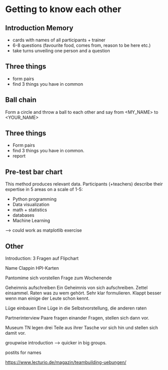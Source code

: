 
# Getting to know each other

## Introduction Memory

* cards with names of all participants + trainer
* 6-8 questions (favourite food, comes from, reason to be here etc.)
* take turns unveiling one person and a question

## Three things

* form pairs
* find 3 things you have in common

## Ball chain

Form a circle and throw a ball to each other and say from <MY_NAME> to <YOUR_NAME>


## Three things

* Form pairs
* find 3 things you have in common.
* report

## Pre-test bar chart

This method produces relevant data. Participants (+teachers) describe their expertise in 5 areas on a scale of 1-5:

* Python programming
* Data visualization
* math + statistics
* databases
* Machine Learning

--> could work as matplotlib exercise

## Other

Introduction: 3 Fragen auf Flipchart

Name Clappin	HPI-Karten	

Pantomime sich vorstellen
Frage zum Wochenende	

Geheimnis aufschreiben	Ein Geheimnis von sich aufschreiben. Zettel einsammel. Raten was zu wem gehört. Sehr klar formulieren. Klappt besser wenn man einige der Leute schon kennt.

Lüge einbauen Eine Lüge in die Selbstvorstellung, die anderen raten

Partnerinterview	Paare fragen einander Fragen, stellen sich dann vor.

Museum	TN legen drei Teile aus ihrer Tasche vor sich hin und stellen sich damit vor.

groupwise introduction --> quicker in big groups.

postits for names

https://www.lecturio.de/magazin/teambuilding-uebungen/
